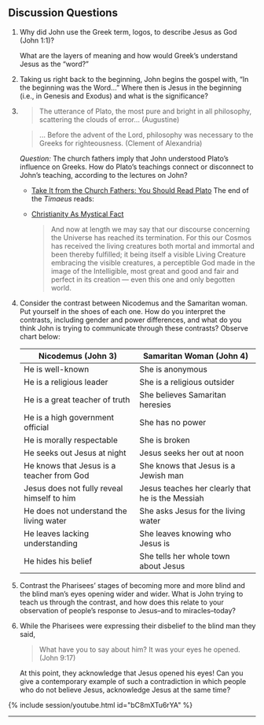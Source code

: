 ---
---

## Discussion Questions

1. Why did John use the Greek term, logos, to describe Jesus as God (John 1:1)?

   What are the layers of meaning and how would Greek’s understand Jesus as the “word?”

2. Taking us right back to the beginning, John begins the gospel with, “In the beginning was the Word...” Where then is Jesus in the beginning (i.e., in Genesis and Exodus) and what is the significance?

3. > The utterance of Plato, the most pure and bright in all philosophy, scattering the clouds of error... (Augustine)

   > ... Before the advent of the Lord, philosophy was necessary to the Greeks for righteousness. (Clement of Alexandria)

   _Question:_ The church fathers imply that John understood Plato’s influence on Greeks. How do Plato’s teachings connect or disconnect to John’s teaching, according to the lectures on John?

   - [Take It from the Church Fathers: You Should Read Plato](https://www.logos.com/grow/plato-christianity-church-fathers/)
   The end of the _Timaeus_ reads:

   - [Christianity As Mystical Fact](https://rsarchive.org/Books/GA008/English/RPC1961/GA008_c04.html)

     > And now at length we may say that our discourse concerning the Universe has reached its termination. For this our Cosmos has received the living creatures both mortal and immortal and been thereby fulfilled; it being itself a visible Living Creature embracing the visible creatures, a perceptible God made in the image of the Intelligible, most great and good and fair and perfect in its creation — even this one and only begotten world.

4. Consider the contrast between Nicodemus and the Samaritan woman. Put yourself in the shoes of each one. How do you interpret the contrasts, including gender and power differences, and what do you think John is trying to communicate through these contrasts? Observe chart below:

   Nicodemus (John 3) | Samaritan Woman (John 4)
   --- | ---
   He is well-known | She is anonymous
   He is a religious leader | She is a religious outsider
   He is a great teacher of truth | She believes Samaritan heresies
   He is a high government official | She has no power
   He is morally respectable | She is broken
   He seeks out Jesus at night | Jesus seeks her out at noon
   He knows that Jesus is a teacher from God | She knows that Jesus is a Jewish man
   Jesus does not fully reveal himself to him | Jesus teaches her clearly that he is the Messiah
   He does not understand the living water | She asks Jesus for the living water
   He leaves lacking understanding | She leaves knowing who Jesus is
   He hides his belief | She tells her whole town about Jesus

5. Contrast the Pharisees’ stages of becoming more and more blind and the blind man’s eyes opening wider and wider. What is John trying to teach us through the contrast, and how does this relate to your observation of people’s response to Jesus–and to miracles–today?

6. While the Pharisees were expressing their disbelief to the blind man they said,

   > What have you to say about him? It was your eyes he opened.
   > (John 9:17)

   At this point, they acknowledge that Jesus opened his eyes! Can you give a contemporary example of such a contradiction in which people who do not believe Jesus, acknowledge Jesus at the same time?

{% include session/youtube.html id="bC8mXTu6rYA" %}

<hr class='logo' />